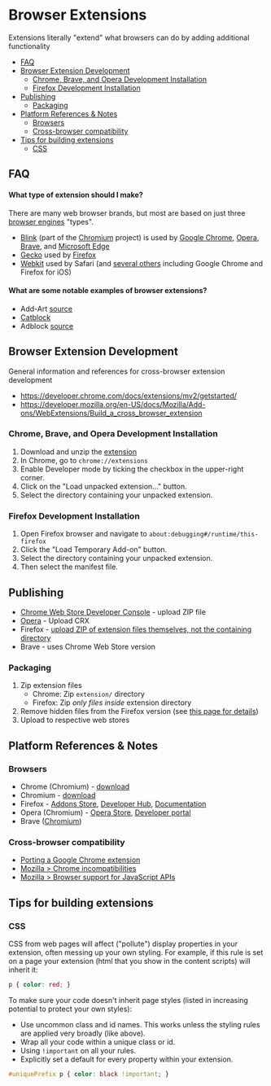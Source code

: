 
# Browser Extensions
Extensions literally "extend" what browsers can do by adding additional functionality


<!-- TOC depthFrom:2 depthTo:3 withLinks:1 updateOnSave:1 orderedList:0 -->

- [FAQ](#faq)
- [Browser Extension Development](#browser-extension-development)
	- [Chrome, Brave, and Opera Development Installation](#chrome-brave-and-opera-development-installation)
	- [Firefox Development Installation](#firefox-development-installation)
- [Publishing](#publishing)
	- [Packaging](#packaging)
- [Platform References & Notes](#platform-references-notes)
	- [Browsers](#browsers)
	- [Cross-browser compatibility](#cross-browser-compatibility)
- [Tips for building extensions](#tips-for-building-extensions)
	- [CSS](#css)

<!-- /TOC -->




## FAQ

#### What type of extension should I make?
There are many web browser brands, but most are based on just three [browser engines](https://en.wikipedia.org/wiki/Browser_engine) "types".
- [Blink](https://en.wikipedia.org/wiki/Blink_(browser_engine)) (part of the [Chromium](https://en.wikipedia.org/wiki/Chromium_(web_browser)) project) is used by [Google Chrome](https://en.wikipedia.org/wiki/Google_Chrome), [Opera](https://en.wikipedia.org/wiki/Opera_(web_browser)), [Brave](https://en.wikipedia.org/wiki/Brave_(web_browser)), and [Microsoft Edge](https://en.wikipedia.org/wiki/Microsoft_Edge)
- [Gecko](https://en.wikipedia.org/wiki/Gecko_(software)) used by [Firefox](https://en.wikipedia.org/wiki/Firefox)
- [Webkit](https://en.wikipedia.org/wiki/WebKit) used by Safari (and [several others](https://en.wikipedia.org/wiki/List_of_web_browsers#WebKit-based) including Google Chrome and Firefox for iOS)


#### What are some notable examples of browser extensions?
- Add-Art [source](https://github.com/coreytegeler/add-art-chrome/)
- [Catblock](https://getcatblock.com/)
- Adblock [source](http://code.getadblock.com/releases/)













## Browser Extension Development
General information and references for cross-browser extension development



- https://developer.chrome.com/docs/extensions/mv2/getstarted/
- https://developer.mozilla.org/en-US/docs/Mozilla/Add-ons/WebExtensions/Build_a_cross_browser_extension






### Chrome, Brave, and Opera Development Installation

1. Download and unzip the [extension](https://github.com/omprojects/tally-extension/archive/master.zip)
1. In Chrome, go to `chrome://extensions`
1. Enable Developer mode by ticking the checkbox in the upper-right corner.
1. Click on the "Load unpacked extension..." button.
1. Select the directory containing your unpacked extension.


### Firefox Development Installation

1. Open Firefox browser and navigate to `about:debugging#/runtime/this-firefox`
1. Click the "Load Temporary Add-on" button.
1. Select the directory containing your unpacked extension.
1. Then select the manifest file.











## Publishing

* [Chrome Web Store Developer Console](https://chrome.google.com/u/1/webstore/devconsole) - upload ZIP file
* [Opera](https://addons.opera.com/developer/) - Upload CRX
* Firefox - [upload ZIP of extension files themselves, not the containing directory](https://mzl.la/2r2McKv)
* Brave - uses Chrome Web Store version


### Packaging

1. Zip extension files
	- Chrome: Zip `extension/` directory
	- Firefox: Zip *only files inside* extension directory
1. Remove hidden files from the Firefox version (see [this page for details](https://github.com/sneakaway-studio/tally-extension/blob/master/DEVELOPMENT.md))
1. Upload to respective web stores















## Platform References & Notes

### Browsers

- Chrome (Chromium) - [download](https://www.google.com/chrome/)
- Chromium - [download](https://www.chromium.org/getting-involved/download-chromium)
- Firefox - [Addons Store](https://addons.mozilla.org/en-US/firefox/), [Developer Hub](https://addons.mozilla.org/en-US/developers/), [Documentation](https://extensionworkshop.com/)
- Opera (Chromium) - [Opera Store](https://addons.opera.com/en/extensions/), [Developer portal](https://addons.opera.com/developer/)
- Brave ([Chromium](https://support.brave.com/hc/en-us/articles/360017909112-How-can-I-add-extensions-to-Brave-))


### Cross-browser compatibility

* [Porting a Google Chrome extension](https://developer.mozilla.org/en-US/docs/Mozilla/Add-ons/WebExtensions/Porting_a_Google_Chrome_extension)
* [Mozilla > Chrome incompatibilities](https://developer.mozilla.org/en-US/docs/Mozilla/Add-ons/WebExtensions/Chrome_incompatibilities)
* [Mozilla > Browser support for JavaScript APIs](https://developer.mozilla.org/en-US/docs/Mozilla/Add-ons/WebExtensions/Browser_support_for_JavaScript_APIs)






## Tips for building extensions

### CSS

CSS from web pages will affect ("pollute") display properties in your extension, often messing up your own styling. For example, if this rule is set on a page your extension (html that you show in the content scripts) will inherit it:
```css
p { color: red; }
```
To make sure your code doesn't inherit page styles (listed in increasing potential to protect your own styles):
- Use uncommon class and id names. This works unless the styling rules are applied very broadly (like above).
- Wrap all your code within a unique class or id.
- Using `!important` on all your rules.
- Explicitly set a default for every property within your extension.

```css
#uniquePrefix p { color: black !important; }
```
